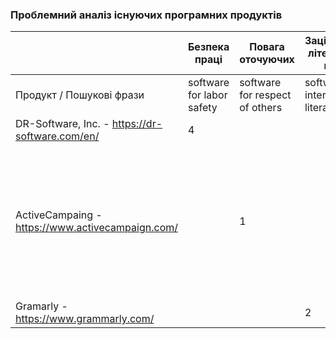 ### Проблемний аналіз існуючих програмних продуктів
|                                                                | Безпека праці             | Повага оточуючих               | Зацікавленість літературною прозою      | Тип ліцензії | Примітка                      |
| -------------------------------------------------------------- | ------------------------- | ------------------------------ | --------------------------------------- | ------------ | --------                      |
| Продукт / Пошукові фрази                                       | software for labor safety | software for respect of others | software for interest in literary prose |              |                               |
| DR-Software, Inc. - https://dr-software.com/en/                | 4                         |                                |                                         | Freeware     |                               |
| ActiveCampaing - https://www.activecampaign.com/               |                           | 1                              |                                         | Shareware    | Недостатній контроль над обробкою та збереженням даних клієнтів, недостатня захищеність від порушень приватності та витоків інформації  |
| Gramarly - https://www.grammarly.com/                          |                           |                                | 2                                       | Shareware    |                               |
